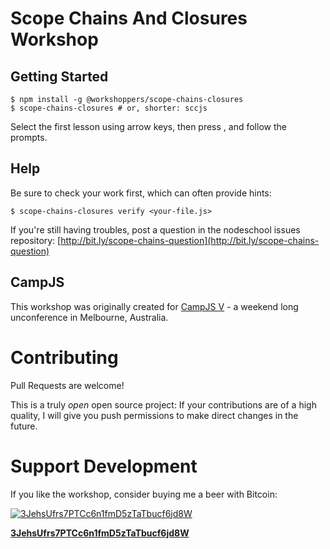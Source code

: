# Scope Chains And Closures Workshop


## Getting Started

```
$ npm install -g @workshoppers/scope-chains-closures
$ scope-chains-closures # or, shorter: sccjs
```

Select the first lesson using arrow keys, then press <enter>, and follow the
prompts.

## Help

Be sure to check your work first, which can often provide hints:

```
$ scope-chains-closures verify <your-file.js>
```

If you're still having troubles, post a question in the nodeschool issues
repository:
[http://bit.ly/scope-chains-question](http://bit.ly/scope-chains-question)

## CampJS

This workshop was originally created for [CampJS V](http://v.campjs.com) - a
weekend long unconference in Melbourne, Australia.

# Contributing

Pull Requests are welcome!

This is a truly _open_ open source project: If your contributions are of a high
quality, I will give you push permissions to make direct changes in the future.

# Support Development

If you like the workshop, consider buying me a beer with Bitcoin:

[![3JehsUfrs7PTCc6n1fmD5zTaTbucf6jd8W](http://zxing.org/w/chart?cht=qr&chs=230x230&chld=L&choe=UTF-8&chl=bitcoin%3A3JehsUfrs7PTCc6n1fmD5zTaTbucf6jd8W%3Fmessage%3DDonation%2520for%2520scope-chains-closures%2520workshop)](bitcoin:3JehsUfrs7PTCc6n1fmD5zTaTbucf6jd8W?message=Donation%20for%20scope-chains-closures%20workshop)

[**3JehsUfrs7PTCc6n1fmD5zTaTbucf6jd8W**](bitcoin:3JehsUfrs7PTCc6n1fmD5zTaTbucf6jd8W?message=Donation%20for%20scope-chains-closures%20workshop)
